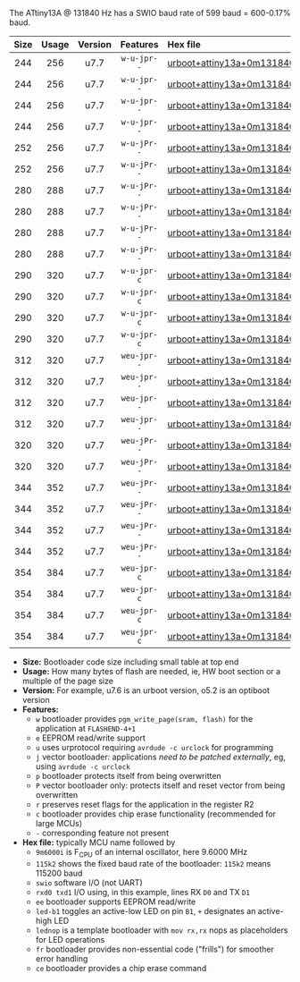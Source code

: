The ATtiny13A @ 131840 Hz has a SWIO baud rate of 599 baud = 600-0.17% baud.

|Size|Usage|Version|Features|Hex file|
|:-:|:-:|:-:|:-:|:--|
|244|256|u7.7|`w-u-jpr--`|[urboot+attiny13a+0m131840i++++0k6_swio_rxb0_txb1_led+b2.hex](https://raw.githubusercontent.com/stefanrueger/urboot.hex/main/mcus/attiny13a/internal_oscillator/fint+0m131840_Hz/br++++0k6_bps/urboot+attiny13a+0m131840i++++0k6_swio_rxb0_txb1_led+b2.hex)|
|244|256|u7.7|`w-u-jpr--`|[urboot+attiny13a+0m131840i++++0k6_swio_rxb0_txb1_lednop.hex](https://raw.githubusercontent.com/stefanrueger/urboot.hex/main/mcus/attiny13a/internal_oscillator/fint+0m131840_Hz/br++++0k6_bps/urboot+attiny13a+0m131840i++++0k6_swio_rxb0_txb1_lednop.hex)|
|244|256|u7.7|`w-u-jpr--`|[urboot+attiny13a+0m131840i++++0k6_swio_rxb1_txb0_led+b2.hex](https://raw.githubusercontent.com/stefanrueger/urboot.hex/main/mcus/attiny13a/internal_oscillator/fint+0m131840_Hz/br++++0k6_bps/urboot+attiny13a+0m131840i++++0k6_swio_rxb1_txb0_led+b2.hex)|
|244|256|u7.7|`w-u-jpr--`|[urboot+attiny13a+0m131840i++++0k6_swio_rxb1_txb0_lednop.hex](https://raw.githubusercontent.com/stefanrueger/urboot.hex/main/mcus/attiny13a/internal_oscillator/fint+0m131840_Hz/br++++0k6_bps/urboot+attiny13a+0m131840i++++0k6_swio_rxb1_txb0_lednop.hex)|
|252|256|u7.7|`w-u-jPr--`|[urboot+attiny13a+0m131840i++++0k6_swio_rxb0_txb1.hex](https://raw.githubusercontent.com/stefanrueger/urboot.hex/main/mcus/attiny13a/internal_oscillator/fint+0m131840_Hz/br++++0k6_bps/urboot+attiny13a+0m131840i++++0k6_swio_rxb0_txb1.hex)|
|252|256|u7.7|`w-u-jPr--`|[urboot+attiny13a+0m131840i++++0k6_swio_rxb1_txb0.hex](https://raw.githubusercontent.com/stefanrueger/urboot.hex/main/mcus/attiny13a/internal_oscillator/fint+0m131840_Hz/br++++0k6_bps/urboot+attiny13a+0m131840i++++0k6_swio_rxb1_txb0.hex)|
|280|288|u7.7|`w-u-jPr--`|[urboot+attiny13a+0m131840i++++0k6_swio_rxb0_txb1_led+b2_fr.hex](https://raw.githubusercontent.com/stefanrueger/urboot.hex/main/mcus/attiny13a/internal_oscillator/fint+0m131840_Hz/br++++0k6_bps/urboot+attiny13a+0m131840i++++0k6_swio_rxb0_txb1_led+b2_fr.hex)|
|280|288|u7.7|`w-u-jPr--`|[urboot+attiny13a+0m131840i++++0k6_swio_rxb0_txb1_lednop_fr.hex](https://raw.githubusercontent.com/stefanrueger/urboot.hex/main/mcus/attiny13a/internal_oscillator/fint+0m131840_Hz/br++++0k6_bps/urboot+attiny13a+0m131840i++++0k6_swio_rxb0_txb1_lednop_fr.hex)|
|280|288|u7.7|`w-u-jPr--`|[urboot+attiny13a+0m131840i++++0k6_swio_rxb1_txb0_led+b2_fr.hex](https://raw.githubusercontent.com/stefanrueger/urboot.hex/main/mcus/attiny13a/internal_oscillator/fint+0m131840_Hz/br++++0k6_bps/urboot+attiny13a+0m131840i++++0k6_swio_rxb1_txb0_led+b2_fr.hex)|
|280|288|u7.7|`w-u-jPr--`|[urboot+attiny13a+0m131840i++++0k6_swio_rxb1_txb0_lednop_fr.hex](https://raw.githubusercontent.com/stefanrueger/urboot.hex/main/mcus/attiny13a/internal_oscillator/fint+0m131840_Hz/br++++0k6_bps/urboot+attiny13a+0m131840i++++0k6_swio_rxb1_txb0_lednop_fr.hex)|
|290|320|u7.7|`w-u-jpr-c`|[urboot+attiny13a+0m131840i++++0k6_swio_rxb0_txb1_led+b2_fr_ce.hex](https://raw.githubusercontent.com/stefanrueger/urboot.hex/main/mcus/attiny13a/internal_oscillator/fint+0m131840_Hz/br++++0k6_bps/urboot+attiny13a+0m131840i++++0k6_swio_rxb0_txb1_led+b2_fr_ce.hex)|
|290|320|u7.7|`w-u-jpr-c`|[urboot+attiny13a+0m131840i++++0k6_swio_rxb0_txb1_lednop_fr_ce.hex](https://raw.githubusercontent.com/stefanrueger/urboot.hex/main/mcus/attiny13a/internal_oscillator/fint+0m131840_Hz/br++++0k6_bps/urboot+attiny13a+0m131840i++++0k6_swio_rxb0_txb1_lednop_fr_ce.hex)|
|290|320|u7.7|`w-u-jpr-c`|[urboot+attiny13a+0m131840i++++0k6_swio_rxb1_txb0_led+b2_fr_ce.hex](https://raw.githubusercontent.com/stefanrueger/urboot.hex/main/mcus/attiny13a/internal_oscillator/fint+0m131840_Hz/br++++0k6_bps/urboot+attiny13a+0m131840i++++0k6_swio_rxb1_txb0_led+b2_fr_ce.hex)|
|290|320|u7.7|`w-u-jpr-c`|[urboot+attiny13a+0m131840i++++0k6_swio_rxb1_txb0_lednop_fr_ce.hex](https://raw.githubusercontent.com/stefanrueger/urboot.hex/main/mcus/attiny13a/internal_oscillator/fint+0m131840_Hz/br++++0k6_bps/urboot+attiny13a+0m131840i++++0k6_swio_rxb1_txb0_lednop_fr_ce.hex)|
|312|320|u7.7|`weu-jpr--`|[urboot+attiny13a+0m131840i++++0k6_swio_rxb0_txb1_ee_led+b2.hex](https://raw.githubusercontent.com/stefanrueger/urboot.hex/main/mcus/attiny13a/internal_oscillator/fint+0m131840_Hz/br++++0k6_bps/urboot+attiny13a+0m131840i++++0k6_swio_rxb0_txb1_ee_led+b2.hex)|
|312|320|u7.7|`weu-jpr--`|[urboot+attiny13a+0m131840i++++0k6_swio_rxb0_txb1_ee_lednop.hex](https://raw.githubusercontent.com/stefanrueger/urboot.hex/main/mcus/attiny13a/internal_oscillator/fint+0m131840_Hz/br++++0k6_bps/urboot+attiny13a+0m131840i++++0k6_swio_rxb0_txb1_ee_lednop.hex)|
|312|320|u7.7|`weu-jpr--`|[urboot+attiny13a+0m131840i++++0k6_swio_rxb1_txb0_ee_led+b2.hex](https://raw.githubusercontent.com/stefanrueger/urboot.hex/main/mcus/attiny13a/internal_oscillator/fint+0m131840_Hz/br++++0k6_bps/urboot+attiny13a+0m131840i++++0k6_swio_rxb1_txb0_ee_led+b2.hex)|
|312|320|u7.7|`weu-jpr--`|[urboot+attiny13a+0m131840i++++0k6_swio_rxb1_txb0_ee_lednop.hex](https://raw.githubusercontent.com/stefanrueger/urboot.hex/main/mcus/attiny13a/internal_oscillator/fint+0m131840_Hz/br++++0k6_bps/urboot+attiny13a+0m131840i++++0k6_swio_rxb1_txb0_ee_lednop.hex)|
|320|320|u7.7|`weu-jPr--`|[urboot+attiny13a+0m131840i++++0k6_swio_rxb0_txb1_ee.hex](https://raw.githubusercontent.com/stefanrueger/urboot.hex/main/mcus/attiny13a/internal_oscillator/fint+0m131840_Hz/br++++0k6_bps/urboot+attiny13a+0m131840i++++0k6_swio_rxb0_txb1_ee.hex)|
|320|320|u7.7|`weu-jPr--`|[urboot+attiny13a+0m131840i++++0k6_swio_rxb1_txb0_ee.hex](https://raw.githubusercontent.com/stefanrueger/urboot.hex/main/mcus/attiny13a/internal_oscillator/fint+0m131840_Hz/br++++0k6_bps/urboot+attiny13a+0m131840i++++0k6_swio_rxb1_txb0_ee.hex)|
|344|352|u7.7|`weu-jPr--`|[urboot+attiny13a+0m131840i++++0k6_swio_rxb0_txb1_ee_led+b2_fr.hex](https://raw.githubusercontent.com/stefanrueger/urboot.hex/main/mcus/attiny13a/internal_oscillator/fint+0m131840_Hz/br++++0k6_bps/urboot+attiny13a+0m131840i++++0k6_swio_rxb0_txb1_ee_led+b2_fr.hex)|
|344|352|u7.7|`weu-jPr--`|[urboot+attiny13a+0m131840i++++0k6_swio_rxb0_txb1_ee_lednop_fr.hex](https://raw.githubusercontent.com/stefanrueger/urboot.hex/main/mcus/attiny13a/internal_oscillator/fint+0m131840_Hz/br++++0k6_bps/urboot+attiny13a+0m131840i++++0k6_swio_rxb0_txb1_ee_lednop_fr.hex)|
|344|352|u7.7|`weu-jPr--`|[urboot+attiny13a+0m131840i++++0k6_swio_rxb1_txb0_ee_led+b2_fr.hex](https://raw.githubusercontent.com/stefanrueger/urboot.hex/main/mcus/attiny13a/internal_oscillator/fint+0m131840_Hz/br++++0k6_bps/urboot+attiny13a+0m131840i++++0k6_swio_rxb1_txb0_ee_led+b2_fr.hex)|
|344|352|u7.7|`weu-jPr--`|[urboot+attiny13a+0m131840i++++0k6_swio_rxb1_txb0_ee_lednop_fr.hex](https://raw.githubusercontent.com/stefanrueger/urboot.hex/main/mcus/attiny13a/internal_oscillator/fint+0m131840_Hz/br++++0k6_bps/urboot+attiny13a+0m131840i++++0k6_swio_rxb1_txb0_ee_lednop_fr.hex)|
|354|384|u7.7|`weu-jpr-c`|[urboot+attiny13a+0m131840i++++0k6_swio_rxb0_txb1_ee_led+b2_fr_ce.hex](https://raw.githubusercontent.com/stefanrueger/urboot.hex/main/mcus/attiny13a/internal_oscillator/fint+0m131840_Hz/br++++0k6_bps/urboot+attiny13a+0m131840i++++0k6_swio_rxb0_txb1_ee_led+b2_fr_ce.hex)|
|354|384|u7.7|`weu-jpr-c`|[urboot+attiny13a+0m131840i++++0k6_swio_rxb0_txb1_ee_lednop_fr_ce.hex](https://raw.githubusercontent.com/stefanrueger/urboot.hex/main/mcus/attiny13a/internal_oscillator/fint+0m131840_Hz/br++++0k6_bps/urboot+attiny13a+0m131840i++++0k6_swio_rxb0_txb1_ee_lednop_fr_ce.hex)|
|354|384|u7.7|`weu-jpr-c`|[urboot+attiny13a+0m131840i++++0k6_swio_rxb1_txb0_ee_led+b2_fr_ce.hex](https://raw.githubusercontent.com/stefanrueger/urboot.hex/main/mcus/attiny13a/internal_oscillator/fint+0m131840_Hz/br++++0k6_bps/urboot+attiny13a+0m131840i++++0k6_swio_rxb1_txb0_ee_led+b2_fr_ce.hex)|
|354|384|u7.7|`weu-jpr-c`|[urboot+attiny13a+0m131840i++++0k6_swio_rxb1_txb0_ee_lednop_fr_ce.hex](https://raw.githubusercontent.com/stefanrueger/urboot.hex/main/mcus/attiny13a/internal_oscillator/fint+0m131840_Hz/br++++0k6_bps/urboot+attiny13a+0m131840i++++0k6_swio_rxb1_txb0_ee_lednop_fr_ce.hex)|

- **Size:** Bootloader code size including small table at top end
- **Usage:** How many bytes of flash are needed, ie, HW boot section or a multiple of the page size
- **Version:** For example, u7.6 is an urboot version, o5.2 is an optiboot version
- **Features:**
  + `w` bootloader provides `pgm_write_page(sram, flash)` for the application at `FLASHEND-4+1`
  + `e` EEPROM read/write support
  + `u` uses urprotocol requiring `avrdude -c urclock` for programming
  + `j` vector bootloader: applications *need to be patched externally*, eg, using `avrdude -c urclock`
  + `p` bootloader protects itself from being overwritten
  + `P` vector bootloader only: protects itself and reset vector from being overwritten
  + `r` preserves reset flags for the application in the register R2
  + `c` bootloader provides chip erase functionality (recommended for large MCUs)
  + `-` corresponding feature not present
- **Hex file:** typically MCU name followed by
  + `9m6000i` is F<sub>CPU</sub> of an internal oscillator, here 9.6000 MHz
  + `115k2` shows the fixed baud rate of the bootloader: `115k2` means 115200 baud
  + `swio` software I/O (not UART)
  + `rxd0 txd1` I/O using, in this example, lines RX `D0` and TX `D1`
  + `ee` bootloader supports EEPROM read/write
  + `led-b1` toggles an active-low LED on pin `B1`, `+` designates an active-high LED
  + `lednop` is a template bootloader with `mov rx,rx` nops as placeholders for LED operations
  + `fr` bootloader provides non-essential code ("frills") for smoother error handling
  + `ce` bootloader provides a chip erase command
